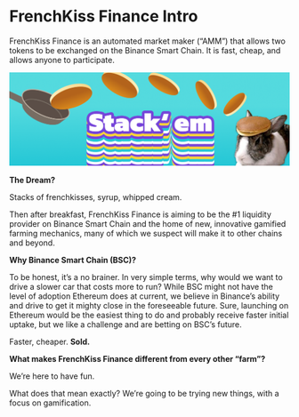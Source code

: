 # FrenchKiss Finance Intro

FrenchKiss Finance is an automated market maker \(“AMM”\) that allows two tokens to be exchanged on the Binance Smart Chain. It is fast, cheap, and allows anyone to participate.

![](.gitbook/assets/masthead-twitter.png)

**The Dream?**

Stacks of frenchkisses, syrup, whipped cream.

Then after breakfast, FrenchKiss Finance is aiming to be the \#1 liquidity provider on Binance Smart Chain and the home of new, innovative gamified farming mechanics, many of which we suspect will make it to other chains and beyond.

**Why Binance Smart Chain \(BSC\)?**

To be honest, it’s a no brainer. In very simple terms, why would we want to drive a slower car that costs more to run? While BSC might not have the level of adoption Ethereum does at current, we believe in Binance’s ability and drive to get it mighty close in the foreseeable future. Sure, launching on Ethereum would be the easiest thing to do and probably receive faster initial uptake, but we like a challenge and are betting on BSC’s future.

Faster, cheaper. **Sold.**

**What makes FrenchKiss Finance different from every other “farm”?**

We’re here to have fun.

What does that mean exactly? We’re going to be trying new things, with a focus on gamification.

